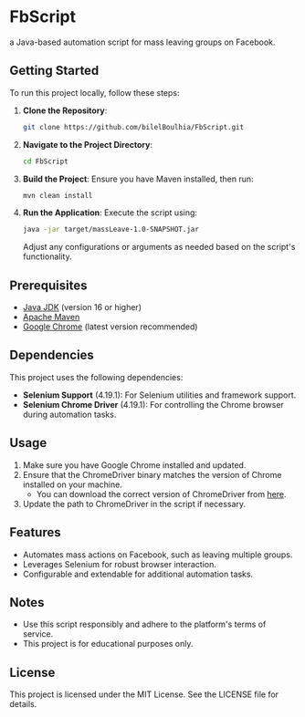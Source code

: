 # FbScript

 a Java-based automation script for mass  leaving groups on Facebook.

## Getting Started

To run this project locally, follow these steps:

1. **Clone the Repository**:
   ```bash
   git clone https://github.com/bilelBoulhia/FbScript.git
   ```

2. **Navigate to the Project Directory**:
   ```bash
   cd FbScript
   ```

3. **Build the Project**:
   Ensure you have Maven installed, then run:
   ```bash
   mvn clean install
   ```

4. **Run the Application**:
   Execute the script using:
   ```bash
   java -jar target/massLeave-1.0-SNAPSHOT.jar
   ```
   Adjust any configurations or arguments as needed based on the script's functionality.

## Prerequisites

- [Java JDK](https://www.oracle.com/java/technologies/javase-downloads.html) (version 16 or higher)
- [Apache Maven](https://maven.apache.org/)
- [Google Chrome](https://www.google.com/chrome/) (latest version recommended)

## Dependencies

This project uses the following dependencies:

- **Selenium Support** (4.19.1): For Selenium utilities and framework support.
- **Selenium Chrome Driver** (4.19.1): For controlling the Chrome browser during automation tasks.

## Usage

1. Make sure you have Google Chrome installed and updated.
2. Ensure that the ChromeDriver binary matches the version of Chrome installed on your machine.
   - You can download the correct version of ChromeDriver from [here](https://sites.google.com/chromium.org/driver/).
3. Update the path to ChromeDriver in the script if necessary.

## Features

- Automates mass actions on Facebook, such as leaving multiple groups.
- Leverages Selenium for robust browser interaction.
- Configurable and extendable for additional automation tasks.

## Notes

- Use this script responsibly and adhere to the platform's terms of service.
- This project is for educational purposes only.

## License

This project is licensed under the MIT License. See the LICENSE file for details.
